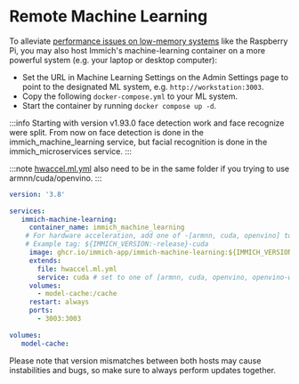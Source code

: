 # Remote Machine Learning

To alleviate [performance issues on low-memory systems](/docs/FAQ.mdx#why-is-immich-slow-on-low-memory-systems-like-the-raspberry-pi) like the Raspberry Pi, you may also host Immich's machine-learning container on a more powerful system (e.g. your laptop or desktop computer):

- Set the URL in Machine Learning Settings on the Admin Settings page to point to the designated ML system, e.g. `http://workstation:3003`.
- Copy the following `docker-compose.yml` to your ML system.
- Start the container by running `docker compose up -d`.

:::info
Starting with version v1.93.0 face detection work and face recognize were split. From now on face detection is done in the immich_machine_learning service, but facial recognition is done in the immich_microservices service.
:::

:::note
[hwaccel.ml.yml](https://github.com/immich-app/immich/blob/main/docker/hwaccel.ml.yml) also need to be in the same folder if you trying to use armnn/cuda/openvino.
:::

```yaml
version: '3.8'
 
services:
   immich-machine-learning:
     container_name: immich_machine_learning
    # For hardware acceleration, add one of -[armnn, cuda, openvino] to the image tag.
    # Example tag: ${IMMICH_VERSION:-release}-cuda
     image: ghcr.io/immich-app/immich-machine-learning:${IMMICH_VERSION:-release}-cuda
     extends:
       file: hwaccel.ml.yml
       service: cuda # set to one of [armnn, cuda, openvino, openvino-wsl] for accelerated inference - use the `-wsl` version for WSL2 where applicable
     volumes:
       - model-cache:/cache
     restart: always
     ports:
       - 3003:3003
      
volumes:
   model-cache:
```

Please note that version mismatches between both hosts may cause instabilities and bugs, so make sure to always perform updates together.

